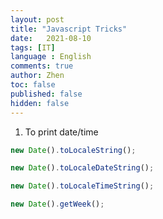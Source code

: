 ```yaml
---
layout: post
title: "Javascript Tricks"
date:   2021-08-10
tags: [IT]
language : English
comments: true
author: Zhen
toc: false
published: false
hidden: false
---
```


1. To print date/time
 ```javascript
new Date().toLocaleString();
```
```javascript
new Date().toLocaleDateString();
```
```javascript
new Date().toLocaleTimeString();
```
```javascript
new Date().getWeek();
```

<!--stackedit_data:
eyJoaXN0b3J5IjpbLTEwNzIyNDA0MjYsOTg4NzkzODExLC03OT
M2ODAwNzldfQ==
-->